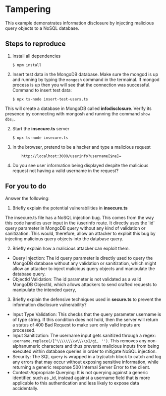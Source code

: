 # Tampering

This example demonstrates information disclosure by injecting malicious query objects to a NoSQL database.

## Steps to reproduce

1. Install all dependencies

   `$ npm install`

2. Insert test data in the MongoDB database. Make sure the mongod is up and running by typing the `mongosh` command in
   the termainal. If mongod process is up then you will see that the connection was successful. Command to insert test
   data:

   `$ npx ts-node insert-test-users.ts`

This will create a database in MongoDB called __infodisclosure__. Verify its presence by connecting with mongosh and
running the command `show dbs;`.

2. Start the **insecure.ts** server

   `$ npx ts-node insecure.ts`

3. In the browser, pretend to be a hacker and type a malicious request

    ```
        http://localhost:3000/userinfo?username[$ne]=
    ```

4. Do you see user information being displayed despite the malicious request not having a valid username in the request?

## For you to do

Answer the following:

1. Briefly explain the potential vulnerabilities in **insecure.ts**

The insecure.ts file has a NoSQL injection bug. This comes from the way this code handles user input in the
/userinfo route. It directly uses the 'id' query parameter in MongoDB query without any kind of validation or
sanitization. This would, therefore, allow an attacker to exploit this bug by injecting malicious query objects into
the database query.

2. Briefly explain how a malicious attacker can exploit them.

- Query Injection: The id query parameter is directly used to query the MongoDB database without any validation or
  sanitization, which might allow an attacker to inject malicious query objects and manipulate the database query.
- ObjectId Validation: The id parameter is not validated as a valid MongoDB ObjectId, which allows attackers to send
  crafted requests to manipulate the intended query,

3. Briefly explain the defensive techniques used in **secure.ts** to prevent the information disclosure vulnerability?

- Input Type Validation: This checks that the query parameter username is of type string. If this condition does not hold, then the server will return a status of 400 Bad Request to make sure only valid inputs are processed.
- Input Sanitization: The username input gets sanitized through a regex: `username.replace(/[^\\\\\\\\w\\\\s]/gi, '')`. This removes any non-alphanumeric characters and thus prevents malicious inputs from being executed within database queries in order to mitigate NoSQL injection.
- Security: The SQL query is wrapped in a try/catch block to catch and log any errors that may occur without exposing sensitive information, while returning a generic response 500 Internal Server Error to the client.
- Context-Appropriate Querying: It is not querying against a generic identifier, such as _id, instead against a username field that is more applicable to this authentication and less likely to expose data accidentally.